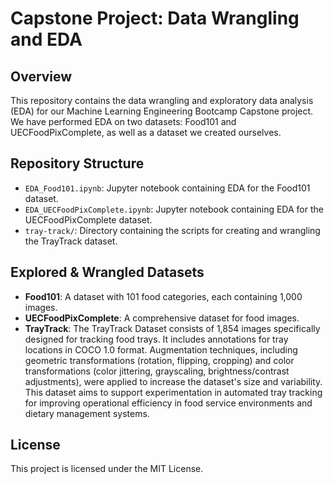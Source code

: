 # Capstone Project: Data Wrangling and EDA

## Overview
This repository contains the data wrangling and exploratory data analysis (EDA) for our Machine Learning Engineering Bootcamp Capstone project. We have performed EDA on two datasets: Food101 and UECFoodPixComplete, as well as a dataset we created ourselves.

## Repository Structure
- `EDA_Food101.ipynb`: Jupyter notebook containing EDA for the Food101 dataset.
- `EDA_UECFoodPixComplete.ipynb`: Jupyter notebook containing EDA for the UECFoodPixComplete dataset.
- `tray-track/`: Directory containing the scripts for creating and wrangling the TrayTrack dataset.

## Explored & Wrangled Datasets
- **Food101**: A dataset with 101 food categories, each containing 1,000 images.
- **UECFoodPixComplete**: A comprehensive dataset for food images.
- **TrayTrack**: The TrayTrack Dataset consists of 1,854 images specifically designed for tracking food trays. It includes annotations for tray locations in COCO 1.0 format. Augmentation techniques, including geometric transformations (rotation, flipping, cropping) and color transformations (color jittering, grayscaling, brightness/contrast adjustments), were applied to increase the dataset's size and variability. This dataset aims to support experimentation in automated tray tracking for improving operational efficiency in food service environments and dietary management systems.

  
## License
This project is licensed under the MIT License.
